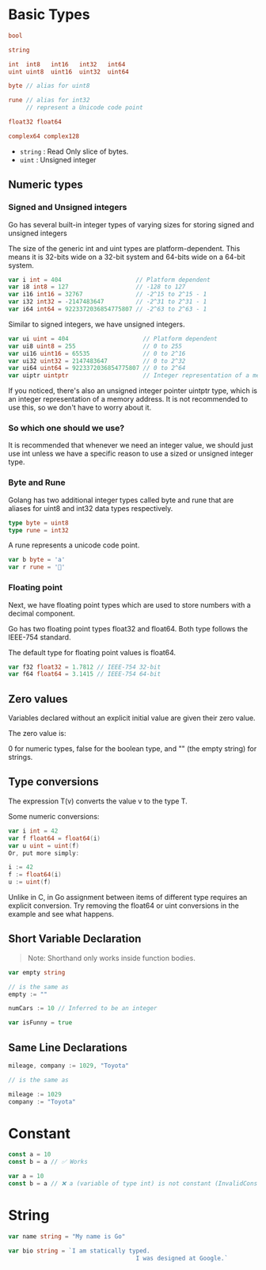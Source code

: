 # Basic Types

```Go
bool

string

int  int8   int16   int32   int64
uint uint8  uint16  uint32  uint64

byte // alias for uint8

rune // alias for int32
     // represent a Unicode code point

float32 float64

complex64 complex128
```

- `string` : Read Only slice of bytes.
- `uint` : Unsigned integer


## Numeric types

### Signed and Unsigned integers

Go has several built-in integer types of varying sizes for storing signed and unsigned integers

The size of the generic int and uint types are platform-dependent. This means it is 32-bits wide on a 32-bit system and 64-bits wide on a 64-bit system.

```Go
var i int = 404                     // Platform dependent
var i8 int8 = 127                   // -128 to 127
var i16 int16 = 32767               // -2^15 to 2^15 - 1
var i32 int32 = -2147483647         // -2^31 to 2^31 - 1
var i64 int64 = 9223372036854775807 // -2^63 to 2^63 - 1
```
Similar to signed integers, we have unsigned integers.

```Go
var ui uint = 404                     // Platform dependent
var ui8 uint8 = 255                   // 0 to 255
var ui16 uint16 = 65535               // 0 to 2^16
var ui32 uint32 = 2147483647          // 0 to 2^32
var ui64 uint64 = 9223372036854775807 // 0 to 2^64
var uiptr uintptr                     // Integer representation of a memory address
```

If you noticed, there's also an unsigned integer pointer uintptr type, which is an integer representation of a memory address. It is not recommended to use this, so we don't have to worry about it.

### So which one should we use?

It is recommended that whenever we need an integer value, we should just use int unless we have a specific reason to use a sized or unsigned integer type.

### Byte and Rune

Golang has two additional integer types called byte and rune that are aliases for uint8 and int32 data types respectively.

```Go
type byte = uint8
type rune = int32
```
A rune represents a unicode code point.

```Go
var b byte = 'a'
var r rune = '🍕'
```

### Floating point

Next, we have floating point types which are used to store numbers with a decimal component.

Go has two floating point types float32 and float64. Both type follows the IEEE-754 standard.

The default type for floating point values is float64.

```Go
var f32 float32 = 1.7812 // IEEE-754 32-bit
var f64 float64 = 3.1415 // IEEE-754 64-bit
```

## Zero values

Variables declared without an explicit initial value are given their zero value.

The zero value is:

0 for numeric types,
false for the boolean type, and
"" (the empty string) for strings.

## Type conversions

The expression T(v) converts the value v to the type T.

Some numeric conversions:

```Go 
var i int = 42
var f float64 = float64(i)
var u uint = uint(f)
Or, put more simply:

i := 42
f := float64(i)
u := uint(f)
```
Unlike in C, in Go assignment between items of different type requires an explicit conversion. Try removing the float64 or uint conversions in the example and see what happens.

## Short Variable Declaration

> Note: Shorthand only works inside function bodies.

```Go
var empty string

// is the same as
empty := ""

numCars := 10 // Inferred to be an integer

var isFunny = true

```

## Same Line Declarations

```Go
mileage, company := 1029, "Toyota"

// is the same as

mileage := 1029
company := "Toyota"
```

# Constant

```Go
const a = 10
const b = a // ✅ Works

var a = 10
const b = a // ❌ a (variable of type int) is not constant (InvalidConstInit)
```

# String

```Go
var name string = "My name is Go"

var bio string = `I am statically typed.
									I was designed at Google.`
```